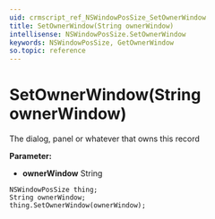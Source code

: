 ```yaml
---
uid: crmscript_ref_NSWindowPosSize_SetOwnerWindow
title: SetOwnerWindow(String ownerWindow)
intellisense: NSWindowPosSize.SetOwnerWindow
keywords: NSWindowPosSize, GetOwnerWindow
so.topic: reference
---
```


# SetOwnerWindow(String ownerWindow)

The dialog, panel or whatever that owns this record

**Parameter:** 
* **ownerWindow** String

```crmscript
NSWindowPosSize thing;
String ownerWindow;
thing.SetOwnerWindow(ownerWindow);
```

